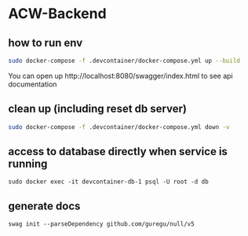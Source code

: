# ACW-Backend

## how to run env
```bash
sudo docker-compose -f .devcontainer/docker-compose.yml up --build
```

You can open up http://localhost:8080/swagger/index.html to see api documentation

## clean up (including reset db server)
```bash
sudo docker-compose -f .devcontainer/docker-compose.yml down -v
```

## access to database directly when service is running
```
sudo docker exec -it devcontainer-db-1 psql -U root -d db
```

## generate docs
```
swag init --parseDependency github.com/guregu/null/v5
```
